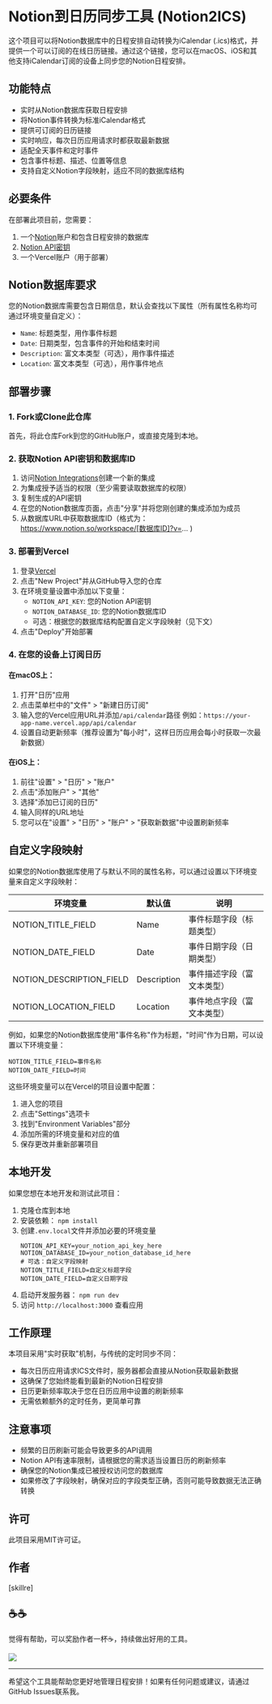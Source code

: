 # Notion到日历同步工具 (Notion2ICS)

这个项目可以将Notion数据库中的日程安排自动转换为iCalendar (.ics)格式，并提供一个可以订阅的在线日历链接。通过这个链接，您可以在macOS、iOS和其他支持iCalendar订阅的设备上同步您的Notion日程安排。

## 功能特点

- 实时从Notion数据库获取日程安排
- 将Notion事件转换为标准iCalendar格式
- 提供可订阅的日历链接
- 实时响应，每次日历应用请求时都获取最新数据
- 适配全天事件和定时事件
- 包含事件标题、描述、位置等信息
- 支持自定义Notion字段映射，适应不同的数据库结构

## 必要条件

在部署此项目前，您需要：

1. 一个[Notion](https://www.notion.so)账户和包含日程安排的数据库
2. [Notion API密钥](https://www.notion.so/my-integrations)
3. 一个Vercel账户（用于部署）

## Notion数据库要求

您的Notion数据库需要包含日期信息，默认会查找以下属性（所有属性名称均可通过环境变量自定义）：

- `Name`: 标题类型，用作事件标题
- `Date`: 日期类型，包含事件的开始和结束时间
- `Description`: 富文本类型（可选），用作事件描述
- `Location`: 富文本类型（可选），用作事件地点

## 部署步骤

### 1. Fork或Clone此仓库

首先，将此仓库Fork到您的GitHub账户，或直接克隆到本地。

### 2. 获取Notion API密钥和数据库ID

1. 访问[Notion Integrations](https://www.notion.so/my-integrations)创建一个新的集成
2. 为集成授予适当的权限（至少需要读取数据库的权限）
3. 复制生成的API密钥
4. 在您的Notion数据库页面，点击"分享"并将您刚创建的集成添加为成员
5. 从数据库URL中获取数据库ID（格式为：https://www.notion.so/workspace/[数据库ID]?v=... )

### 3. 部署到Vercel

1. 登录[Vercel](https://vercel.com)
2. 点击"New Project"并从GitHub导入您的仓库
3. 在环境变量设置中添加以下变量：
   - `NOTION_API_KEY`: 您的Notion API密钥
   - `NOTION_DATABASE_ID`: 您的Notion数据库ID
   - 可选：根据您的数据库结构配置自定义字段映射（见下文）
4. 点击"Deploy"开始部署

### 4. 在您的设备上订阅日历

#### 在macOS上：

1. 打开"日历"应用
2. 点击菜单栏中的"文件" > "新建日历订阅"
3. 输入您的Vercel应用URL并添加`/api/calendar`路径
   例如：`https://your-app-name.vercel.app/api/calendar`
4. 设置自动更新频率（推荐设置为"每小时"，这样日历应用会每小时获取一次最新数据）

#### 在iOS上：

1. 前往"设置" > "日历" > "账户"
2. 点击"添加账户" > "其他"
3. 选择"添加已订阅的日历"
4. 输入同样的URL地址
5. 您可以在"设置" > "日历" > "账户" > "获取新数据"中设置刷新频率

## 自定义字段映射

如果您的Notion数据库使用了与默认不同的属性名称，可以通过设置以下环境变量来自定义字段映射：

| 环境变量 | 默认值 | 说明 |
|---------|-------|-----|
| NOTION_TITLE_FIELD | Name | 事件标题字段（标题类型）|
| NOTION_DATE_FIELD | Date | 事件日期字段（日期类型）|
| NOTION_DESCRIPTION_FIELD | Description | 事件描述字段（富文本类型）|
| NOTION_LOCATION_FIELD | Location | 事件地点字段（富文本类型）|

例如，如果您的Notion数据库使用"事件名称"作为标题，"时间"作为日期，可以设置以下环境变量：

```
NOTION_TITLE_FIELD=事件名称
NOTION_DATE_FIELD=时间
```

这些环境变量可以在Vercel的项目设置中配置：

1. 进入您的项目
2. 点击"Settings"选项卡
3. 找到"Environment Variables"部分
4. 添加所需的环境变量和对应的值
5. 保存更改并重新部署项目

## 本地开发

如果您想在本地开发和测试此项目：

1. 克隆仓库到本地
2. 安装依赖： `npm install`
3. 创建`.env.local`文件并添加必要的环境变量
   ```
   NOTION_API_KEY=your_notion_api_key_here
   NOTION_DATABASE_ID=your_notion_database_id_here
   # 可选：自定义字段映射
   NOTION_TITLE_FIELD=自定义标题字段
   NOTION_DATE_FIELD=自定义日期字段
   ```
4. 启动开发服务器： `npm run dev`
5. 访问 `http://localhost:3000` 查看应用

## 工作原理

本项目采用"实时获取"机制，与传统的定时同步不同：

- 每次日历应用请求ICS文件时，服务器都会直接从Notion获取最新数据
- 这确保了您始终能看到最新的Notion日程安排
- 日历更新频率取决于您在日历应用中设置的刷新频率
- 无需依赖额外的定时任务，更简单可靠

## 注意事项

- 频繁的日历刷新可能会导致更多的API调用
- Notion API有速率限制，请根据您的需求适当设置日历的刷新频率
- 确保您的Notion集成已被授权访问您的数据库
- 如果修改了字段映射，确保对应的字段类型正确，否则可能导致数据无法正确转换

## 许可

此项目采用MIT许可证。

## 作者

[skillre]

## ☕️☕️

觉得有帮助，可以奖励作者一杯☕️，持续做出好用的工具。

![](https://skillre-typora.oss-cn-beijing.aliyuncs.com/img/paycode.jpeg)

---

希望这个工具能帮助您更好地管理日程安排！如果有任何问题或建议，请通过GitHub Issues联系我。 